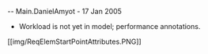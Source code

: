 -- Main.DanielAmyot - 17 Jan 2005

   * Workload is not yet in model; performance annotations.

[[img/ReqElemStartPointAttributes.PNG]]
